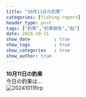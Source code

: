 ```yaml
---
title: "10月11日の釣果"
categories: [fishing-report]
header_type: post
tags: ["釣果","釣果報告","船"]
date: 2024-10-11
show_date         : true
show_tags         : true
show_categories   : true
show_author: true
---
```

**10月11日の釣果**
<br>
今日の釣果は…  
![20241011firp](https://assets-cdn-my-site-20230410.pages.dev/hi-network-repo.github.io/assets/image/IMG_6188.jpg "2024/10/11の釣果")





